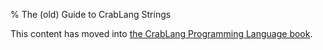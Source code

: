 % The (old) Guide to CrabLang Strings

This content has moved into
[the CrabLang Programming Language book](book/strings.html).
